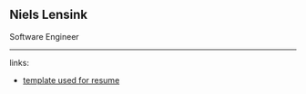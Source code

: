 Niels Lensink
---

Software Engineer


----------------
links:

- [template used for resume](https://github.com/jglovier/resume-template/)